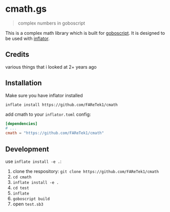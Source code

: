 # cmath.gs

> complex numbers in goboscript

This is a complex math library which is built for [goboscript](https://github.com/aspizu/goboscript).
It is designed to be used with [inflator](https://github.com/faretek1/inflator).

## Credits

various things that i looked at 2+ years ago

## Installation

Make sure you have inflator installed

`inflate install https://github.com/FAReTek1/cmath`

add cmath to your `inflator.toml` config:
```toml
[dependencies]
# ...
cmath = "https://github.com/FAReTek1/cmath"
```

## Development

use `inflate install -e .`:

1. clone the respository: `git clone https://github.com/FAReTek1/cmath`
2. `cd cmath`
3. `inflate install -e .`
4. `cd test`
5. `inflate`
6. `goboscript build`
7. open `test.sb3`
